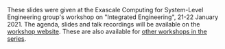 These slides were given at the Exascale Computing for System-Level Engineering
group's workshop on "Integrated Engineering", 21-22 January 2021.
The agenda, slides and talk recordings will be available on the [workshop
website](https://excalibur-sle.github.io/).
These are also available for [other workshops in the
series](https://excalibur-sle.github.io/).
